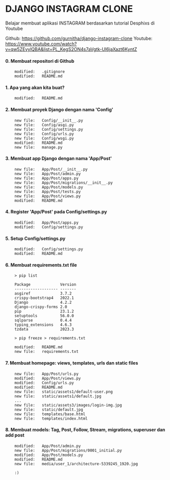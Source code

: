 # DJANGO INSTAGRAM CLONE
Belajar membuat aplikasi INSTAGRAM berdasarkan tutorial Desphixs di Youtube

Github: https://github.com/gurnitha/django-instagram-clone
Youtube: https://www.youtube.com/watch?v=qw5ZEvylQBA&list=PL_KegS2ON4s7aVgtk-UI6jaXazt6KyntZ


#### 0. Membuat repositori di Github

        modified:   .gitignore
        modified:   README.md


#### 1. Apa yang akan kita buat?

        modified:   README.md


#### 2. Membuat proyek Django dengan nama 'Config'

        new file:   Config/__init__.py
        new file:   Config/asgi.py
        new file:   Config/settings.py
        new file:   Config/urls.py
        new file:   Config/wsgi.py
        modified:   README.md
        new file:   manage.py


#### 3. Membuat app Django dengan nama 'App/Post'

        new file:   App/Post/__init__.py
        new file:   App/Post/admin.py
        new file:   App/Post/apps.py
        new file:   App/Post/migrations/__init__.py
        new file:   App/Post/models.py
        new file:   App/Post/tests.py
        new file:   App/Post/views.py
        modified:   README.md


#### 4. Register 'App/Post' pada Config/settings.py

        modified:   App/Post/apps.py
        modified:   Config/settings.py


#### 5. Setup Config/settings.py

        modified:   Config/settings.py
        modified:   README.md


#### 6. Membuat requirements.txt file

        > pip list

        Package             Version
		------------------- -------
		asgiref             3.7.2
		crispy-bootstrap4   2022.1
		Django              4.2.2
		django-crispy-forms 2.0
		pip                 23.1.2
		setuptools          56.0.0
		sqlparse            0.4.4
		typing_extensions   4.6.3
		tzdata              2023.3

		> pip freeze > requirements.txt

        modified:   README.md
        new file:   requirements.txt


#### 7. Membuat homepage: views, templates, urls dan static files

        new file:   App/Post/urls.py
        modified:   App/Post/views.py
        modified:   Config/urls.py
        modified:   README.md
        new file:   static/assets1/default-user.png
        new file:   static/assets1/default.jpg
        ...
        new file:   static/assets3/images/login-img.jpg
        new file:   static/default.jpg
        new file:   templates/base.html
        new file:   templates/index.html


#### 8. Membuat models: Tag, Post, Follow, Stream, migrations, superuser dan add post

        modified:   App/Post/admin.py
        new file:   App/Post/migrations/0001_initial.py
        modified:   App/Post/models.py
        modified:   README.md
        new file:   media/user_1/architecture-5339245_1920.jpg

        :)